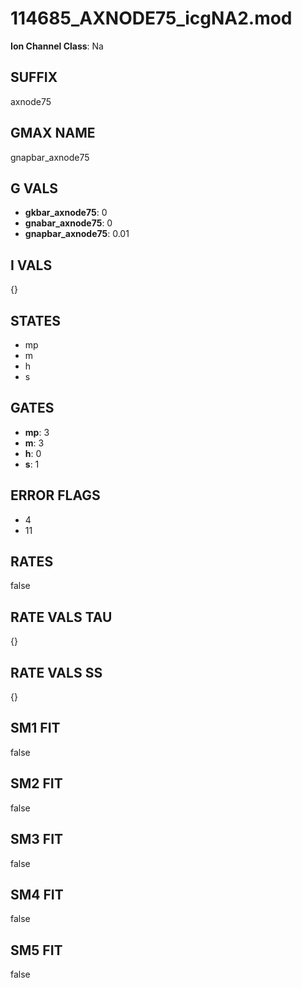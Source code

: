 # 114685_AXNODE75_icgNA2.mod

**Ion Channel Class**: Na

## SUFFIX

axnode75

## GMAX NAME

gnapbar_axnode75

## G VALS

- **gkbar_axnode75**: 0
- **gnabar_axnode75**: 0
- **gnapbar_axnode75**: 0.01

## I VALS

{}

## STATES

- mp
- m
- h
- s

## GATES

- **mp**: 3
- **m**: 3
- **h**: 0
- **s**: 1

## ERROR FLAGS

- 4
- 11

## RATES

false

## RATE VALS TAU

{}

## RATE VALS SS

{}

## SM1 FIT

false

## SM2 FIT

false

## SM3 FIT

false

## SM4 FIT

false

## SM5 FIT

false

